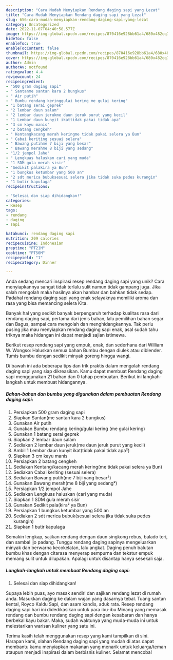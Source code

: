 ```yaml
---
description: "Cara Mudah Menyiapkan Rendang daging sapi yang Lezat"
title: "Cara Mudah Menyiapkan Rendang daging sapi yang Lezat"
slug: 656-cara-mudah-menyiapkan-rendang-daging-sapi-yang-lezat
category: Uncategorized
date: 2022-11-07T04:40:58.577Z
image: https://img-global.cpcdn.com/recipes/870416e928bb61a4/680x482cq70/rendang-daging-sapi-foto-resep-utama.jpg
hideToc: false
enableToc: true
enableTocContent: false
thumbnail: https://img-global.cpcdn.com/recipes/870416e928bb61a4/680x482cq70/rendang-daging-sapi-foto-resep-utama.jpg
cover: https://img-global.cpcdn.com/recipes/870416e928bb61a4/680x482cq70/rendang-daging-sapi-foto-resep-utama.jpg
author: Admin
authorAv: notfound
ratingvalue: 4.4
reviewcount: 24
recipeingredient:
- "500 gram daging sapi"
- " Santanme santan kara 2 bungkus"
- " Air putih"
- " Bumbu rendang keringgulai kering me gulai kering"
- "1 batang serai geprek"
- "2 lembar daun salam"
- "2 lembar daun jerukme daun jeruk purut yang kecil"
- "1 Lembar daun kunyit ikattidak pakai tidak apa"
- "3 cm kayu manis"
- "2 batang cengkeh"
- " Kentangkacang merah keringme tidak pakai selera ya Bun"
- " Cabai keriting sesuai selera"
- " Bawang putihme 7 biji yang besar"
- " Bawang merahme 8 biji yang sedang"
- "1/2 jempol Jahe"
- " Lengkuas haluskan cari yang muda"
- "1 SDM gula merah sisir"
- "Sedikit palakira ya Bun"
- "1 bungkus ketumbar yang 500 an"
- "2 sdt merica bubuksesuai selera jika tidak suka pedes kurangin"
- "1 butir kapulaga"
recipeinstructions:

- "Selesai dan siap dihidangkan!"
categories:
- Resep
tags:
- rendang
- daging
- sapi

katakunci: rendang daging sapi 
nutrition: 209 calories
recipecuisine: Indonesian
preptime: "PT21M"
cooktime: "PT50M"
recipeyield: "1"
recipecategory: Dinner

---
```





Anda sedang mencari inspirasi resep rendang daging sapi yang unik? Cara menyiapkannya sangat tidak terlalu sulit namun tidak gampang juga. Jika salah mengolah maka hasilnya akan hambar dan bahkan tidak sedap. Padahal rendang daging sapi yang enak selayaknya memiliki aroma dan rasa yang bisa memancing selera Kita.





Banyak hal yang sedikit banyak berpengaruh terhadap kualitas rasa dari rendang daging sapi, pertama dari jenis bahan, lalu pemilihan bahan segar dan Bagus, sampai cara mengolah dan menghidangkannya. Tak perlu pusing jika mau menyiapkan rendang daging sapi enak,      asal sudah tahu triknya maka hidangan ini dapat menjadi sajian istimewa.














Berikut resep rendang sapi yang empuk, enak, dan sederhana dari William W. Wongso: Haluskan semua bahan Bumbu dengan diulek atau diblender. Tumis bumbu dengan sedikit minyak goreng hingga wangi.






Di bawah ini ada beberapa tips dan trik praktis dalam mengolah rendang daging sapi yang siap dikreasikan. Kamu dapat membuat Rendang daging sapi menggunakan 21 bahan dan 0 tahap pembuatan. Berikut ini langkah-langkah untuk membuat hidangannya.

<!--inarticleads1-->

##### Bahan-bahan dan bumbu yang digunakan dalam pembuatan Rendang daging sapi:

1. Persiapkan 500 gram daging sapi
1. Siapkan  Santan(me santan kara 2 bungkus)
1. Gunakan  Air putih
1. Gunakan  Bumbu rendang kering/gulai kering (me gulai kering)
1. Gunakan 1 batang serai geprek
1. Siapkan 2 lembar daun salam
1. Sediakan 2 lembar daun jeruk(me daun jeruk purut yang kecil)
1. Ambil 1 Lembar daun kunyit ikat(tidak pakai tidak apa²)
1. Siapkan 3 cm kayu manis
1. Persiapkan 2 batang cengkeh
1. Sediakan  Kentang/kacang merah kering(me tidak pakai selera ya Bun)
1. Sediakan  Cabai keriting (sesuai selera)
1. Sediakan  Bawang putih(me 7 biji yang besar²)
1. Gunakan  Bawang merah(me 8 biji yang sedang²)
1. Persiapkan 1/2 jempol Jahe
1. Sediakan  Lengkuas haluskan (cari yang muda)
1. Siapkan 1 SDM gula merah sisir
1. Gunakan Sedikit pala(kira² ya Bun)
1. Persiapkan 1 bungkus ketumbar yang 500 an
1. Sediakan 2 sdt merica bubuk(sesuai selera jika tidak suka pedes kurangin)
1. Siapkan 1 butir kapulaga


Semakin lengkap, sajikan rendang dengan daun singkong rebus, balado teri, dan sambal ijo padang. Tunggu rendang daging sapinya mengeluarkan minyak dan berwarna kecokelatan, lalu angkat. Daging penuh balutan bumbu khas dengan citarasa menyerap sempurna dan tekstur empuk memang sulit untuk dilupakan. Apalagi untuk disantap hanya sesekali saja. 

<!--inarticleads2-->

##### Langkah-langkah untuk membuat Rendang daging sapi:


1. Selesai dan siap dihidangkan!

Supaya lebih puas, ayo masak sendiri dan sajikan rendang lezat di rumah anda. Masukkan daging ke dalam wajan yang dasarnya tebal. Tuang santan kental, Royco Kaldu Sapi, dan asam kandis, aduk rata. Resep rendang daging sapi hari ini didedikasikan untuk para ibu-ibu Minang yang memasak rendang dan bumbu rendang daging sapi dengan kesabaran dan hanya berbekal kayu bakar. Maka, sudah waktunya yang muda-muda ini untuk melestarikan warisan kuliner yang satu ini. 

Terima kasih telah menggunakan resep yang kami tampilkan di sini. Harapan kami, olahan Rendang daging sapi yang mudah di atas dapat membantu kamu menyiapkan makanan yang menarik untuk keluarga/teman ataupun menjadi inspirasi dalam berbisnis kuliner. Selamat mencoba!
